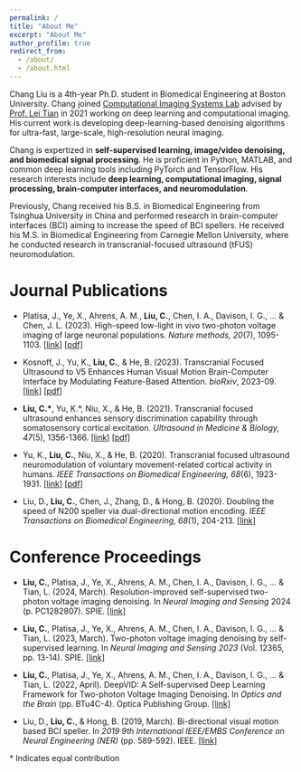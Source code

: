 ```yaml
---
permalink: /
title: "About Me"
excerpt: "About Me"
author_profile: true
redirect_from: 
  - /about/
  - /about.html
---
```


Chang Liu is a 4th-year Ph.D. student in Biomedical Engineering at Boston University. Chang joined [Computational Imaging Systems Lab](https://sites.bu.edu/tianlab/) advised by [Prof. Lei Tian](https://sites.bu.edu/tianlab/people/lei-tian/) in 2021 working on deep learning and computational imaging. His current work is developing deep-learning-based denoising algorithms for ultra-fast, large-scale, high-resolution neural imaging. 

Chang is expertized in **self-supervised learning, image/video denoising, and biomedical signal processing**. He is proficient in Python, MATLAB, and common deep learning tools including PyTorch and TensorFlow. His research interests include **deep learning, computational imaging, signal processing, brain-computer interfaces, and neuromodulation**.

Previously, Chang received his B.S. in Biomedical Engineering from Tsinghua University in China and performed research in brain-computer interfaces (BCI) aiming to increase the speed of BCI spellers. He received his M.S. in Biomedical Engineering from Carnegie Mellon University, where he conducted research in transcranial-focused ultrasound (tFUS) neuromodulation.

# Journal Publications

* Platisa, J., Ye, X., Ahrens, A. M., **Liu, C.**, Chen, I. A., Davison, I. G., ... & Chen, J. L. (2023). High-speed low-light in vivo two-photon voltage imaging of large neuronal populations. *Nature methods, 20*(7), 1095-1103.
[[link]](https://doi.org/10.1038/s41592-023-01820-3)
[[pdf]](https://www.ncbi.nlm.nih.gov/pmc/articles/PMC10894646/pdf/nihms-1952522.pdf)

* Kosnoff, J., Yu, K., **Liu, C.**, & He, B. (2023). Transcranial Focused Ultrasound to V5 Enhances Human Visual Motion Brain-Computer Interface by Modulating Feature-Based Attention. *bioRxiv*, 2023-09.
[[link]](https://doi.org/10.1101/2023.09.04.556252)
[[pdf]](https://www.biorxiv.org/content/10.1101/2023.09.04.556252v1.full.pdf)

* **Liu, C.\***, Yu, K.\*, Niu, X., & He, B. (2021). Transcranial focused ultrasound enhances sensory discrimination capability through somatosensory cortical excitation. *Ultrasound in Medicine & Biology, 47*(5), 1356-1366.
[[link]](https://doi.org/10.1016/j.ultrasmedbio.2021.01.025)
[[pdf]](https://www.ncbi.nlm.nih.gov/pmc/articles/PMC8011531/pdf/nihms-1676072.pdf)

* Yu, K., **Liu, C.**, Niu, X., & He, B. (2020). Transcranial focused ultrasound neuromodulation of voluntary movement-related cortical activity in humans. *IEEE Transactions on Biomedical Engineering, 68*(6), 1923-1931.
[[link]](https://doi.org/10.1109/TBME.2020.3030892)
[[pdf]](https://www.ncbi.nlm.nih.gov/pmc/articles/PMC8046844/pdf/nihms-1676120.pdf)

* Liu, D., **Liu, C.**, Chen, J., Zhang, D., & Hong, B. (2020). Doubling the speed of N200 speller via dual-directional motion encoding. *IEEE Transactions on Biomedical Engineering, 68*(1), 204-213.
[[link]](https://doi.org/10.1109/TBME.2020.3005518)

# Conference Proceedings

* **Liu, C.**, Platisa, J., Ye, X., Ahrens, A. M., Chen, I. A., Davison, I. G., ... & Tian, L. (2024, March). Resolution-improved self-supervised two-photon voltage imaging denoising. In *Neural Imaging and Sensing* 2024 (p. PC1282807). SPIE.
[[link]](https://doi.org/10.1117/12.3003148)

* **Liu, C.**, Platisa, J., Ye, X., Ahrens, A. M., Chen, I. A., Davison, I. G., ... & Tian, L. (2023, March). Two-photon voltage imaging denoising by self-supervised learning. In *Neural Imaging and Sensing 2023* (Vol. 12365, pp. 13-14). SPIE.
[[link]](https://doi.org/10.1117/12.2648122)

*	**Liu, C.**, Platisa, J., Ye, X., Ahrens, A. M., Chen, I. A., Davison, I. G., ... & Tian, L. (2022, April). DeepVID: A Self-supervised Deep Learning Framework for Two-photon Voltage Imaging Denoising. In *Optics and the Brain* (pp. BTu4C-4). Optica Publishing Group.
[[link]](https://doi.org/10.1364/BRAIN.2022.BTu4C.4)

*	Liu, D., **Liu, C.**, & Hong, B. (2019, March). Bi-directional visual motion based BCI speller. In *2019 9th International IEEE/EMBS Conference on Neural Engineering (NER)* (pp. 589-592). IEEE.
[[link]](https://doi.org/10.1109/NER.2019.8717075)

\* Indicates equal contribution
